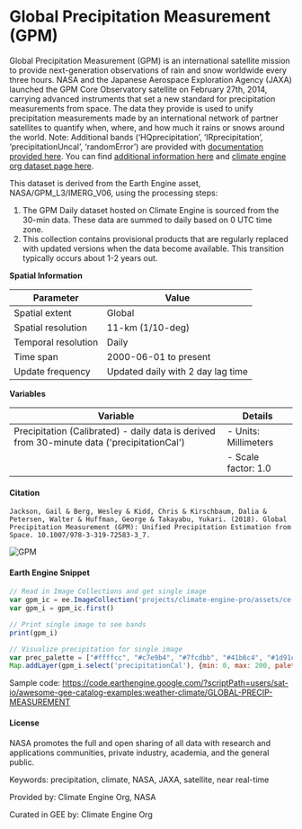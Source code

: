 # Global Precipitation Measurement (GPM)

Global Precipitation Measurement (GPM) is an international satellite mission to provide next-generation observations of rain and snow worldwide every three hours. NASA and the Japanese Aerospace Exploration Agency (JAXA) launched the GPM Core Observatory satellite on February 27th, 2014, carrying advanced instruments that set a new standard for precipitation measurements from space. The data they provide is used to unify precipitation measurements made by an international network of partner satellites to quantify when, where, and how much it rains or snows around the world. Note: Additional bands (‘HQprecipitation’, ‘IRprecipitation’, ‘precipitationUncal’, ‘randomError’) are provided with [documentation provided here](https://gpm.nasa.gov/sites/default/files/document_files/IMERG_ATBD_V06.pdf). You can find [additional information here](https://www.nasa.gov/mission_pages/GPM/overview/index.html) and [climate engine org dataset page here](https://support.climateengine.org/article/65-gpm-daily).

This dataset is derived from the Earth Engine asset, NASA/GPM_L3/IMERG_V06, using the processing steps:
1. The GPM Daily dataset hosted on Climate Engine is sourced from the 30-min data. These data are summed to daily based on 0 UTC time zone.
2. This collection contains provisional products that are regularly replaced with updated versions when the data become available. This transition typically occurs about 1-2 years out.

**Spatial Information**

| Parameter            | Value              |
|----------------------|--------------------|
| Spatial extent       | Global             |
| Spatial resolution   | 11-km (1/10-deg)   |
| Temporal resolution  | Daily              |
| Time span            | 2000-06-01 to present |
| Update frequency     | Updated daily with 2 day lag time |

**Variables**

| Variable                  | Details                              |
|---------------------------|--------------------------------------|
| Precipitation (Calibrated) - daily data is derived from 30-minute data ('precipitationCal') | - Units: Millimeters                    |
|                           | - Scale factor: 1.0                    |

#### Citation

```
Jackson, Gail & Berg, Wesley & Kidd, Chris & Kirschbaum, Dalia & Petersen, Walter & Huffman, George & Takayabu, Yukari. (2018). Global Precipitation Measurement (GPM): Unified Precipitation Estimation from Space. 10.1007/978-3-319-72583-3_7.
```

![GPM](https://github.com/samapriya/awesome-gee-community-datasets/assets/6677629/a6822d72-6d68-499c-a7fd-b4f584172987)

#### Earth Engine Snippet

```js
// Read in Image Collections and get single image
var gpm_ic = ee.ImageCollection('projects/climate-engine-pro/assets/ce-gpm-imerg-daily')
var gpm_i = gpm_ic.first()

// Print single image to see bands
print(gpm_i)

// Visualize precipitation for single image
var prec_palette = ["#ffffcc", "#c7e9b4", "#7fcdbb", "#41b6c4", "#1d91c0", "#225ea8", "#0c2c84"]
Map.addLayer(gpm_i.select('precipitationCal'), {min: 0, max: 200, palette: prec_palette}, 'precipitationCal')
```

Sample code: https://code.earthengine.google.com/?scriptPath=users/sat-io/awesome-gee-catalog-examples:weather-climate/GLOBAL-PRECIP-MEASUREMENT

#### License
NASA promotes the full and open sharing of all data with research and applications communities, private industry, academia, and the general public.

Keywords: precipitation, climate, NASA, JAXA, satellite, near real-time

Provided by: Climate Engine Org, NASA

Curated in GEE by: Climate Engine Org


